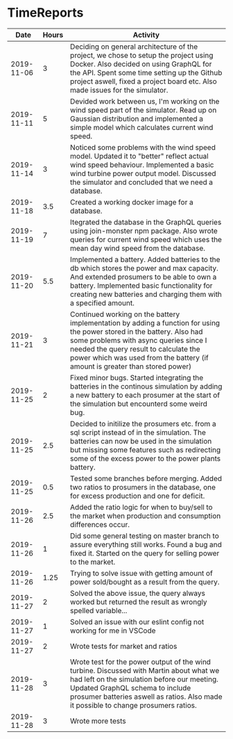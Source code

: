# TimeReports

| Date       | Hours | Activity                                                                                                                                                                                                                                                                                  |
| ---------- | ----- | ----------------------------------------------------------------------------------------------------------------------------------------------------------------------------------------------------------------------------------------------------------------------------------------- |
| 2019-11-06 | 3     | Deciding on general architecture of the project, we chose to setup the project using Docker. Also decided on using GraphQL for the API. Spent some time setting up the Github project aswell, fixed a project board etc. Also made issues for the simulator.                              |
| 2019-11-11 | 5     | Devided work between us, I'm working on the wind speed part of the simulator. Read up on Gaussian distribution and implemented a simple model which calculates current wind speed.                                                                                                        |
| 2019-11-14 | 3     | Noticed some problems with the wind speed model. Updated it to "better" reflect actual wind speed behaviour. Implemented a basic wind turbine power output model. Discussed the simulator and concluded that we need a database.                                                          |
| 2019-11-18 | 3.5   | Created a working docker image for a database.                                                                                                                                                                                                                                            |
| 2019-11-19 | 7     | Itegrated the database in the GraphQL queries using join-monster npm package. Also wrote queries for current wind speed which uses the mean day wind speed from the database.                                                                                                             |
| 2019-11-20 | 5.5   | Implemented a battery. Added batteries to the db which stores the power and max capacity. And extended prosumers to be able to own a battery. Implemented basic functionality for creating new batteries and charging them with a specified amount.                                       |
| 2019-11-21 | 3     | Continued working on the battery implementation by adding a function for using the power stored in the battery. Also had some problems with async queries since I needed the query result to calculate the power which was used from the battery (if amount is greater than stored power) |
| 2019-11-25 | 2     | Fixed minor bugs. Started integrating the batteries in the continous simulation by adding a new battery to each prosumer at the start of the simulation but encounterd some weird bug.                                                                                                    |
| 2019-11-25 | 2.5   | Decided to initilize the prosumers etc. from a sql script instead of in the simulation. The batteries can now be used in the simulation but missing some features such as redirecting some of the excess power to the power plants battery.                                               |
| 2019-11-25 | 0.5   | Tested some branches before merging. Added two ratios to prosumers in the database, one for excess production and one for deficit.                                                                                                                                                        |
| 2019-11-26 | 2.5   | Added the ratio logic for when to buy/sell to the market when production and consumption differences occur.                                                                                                                                                                               |
| 2019-11-26 | 1     | Did some general testing on master branch to assure everything still works. Found a bug and fixed it. Started on the query for selling power to the market.                                                                                                                               |
| 2019-11-26 | 1.25  | Trying to solve issue with getting amount of power sold/bought as a result from the query.                                                                                                                                                                                                |
| 2019-11-27 | 2     | Solved the above issue, the query always worked but returned the result as wrongly spelled variable...                                                                                                                                                                                    |
| 2019-11-27 | 1     | Solved an issue with our eslint config not working for me in VSCode                                                                                                                                                                                                                       |
| 2019-11-27 | 2     | Wrote tests for market and ratios                                                                                                                                                                                                                                                         |
| 2019-11-28 | 3     | Wrote test for the power output of the wind turbine. Discussed with Martin about what we had left on the simulation before our meeting. Updated GraphQL schema to include prosumer batteries aswell as ratios. Also made it possible to change prosumers ratios.                          |
| 2019-11-28 | 3     | Wrote more tests                                                                                                                                                                                                                                                                          |

